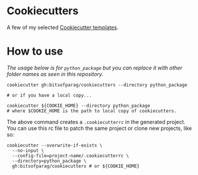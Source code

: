 # Cookiecutters

A few of my selected [Cookiecutter templates](https://cookiecutter.readthedocs.io/en/latest/).

# How to use

_The usage below is for `python_package` but you can replace it with other folder names as seen in this repository._

```shell
cookiecutter gh:bitsofparag/cookiecutters --directory python_package

# or if you have a local copy...

cookiecutter ${COOKIE_HOME} --directory python_package
# where $COOKIE_HOME is the path to local copy of cookiecutters.
```

The above command creates a `.cookiecutterrc` in the generated project.
You can use this rc file to patch the same project or clone new projects, like so:

```shell
cookiecutter --overwrite-if-exists \
  --no-input \
  --config-file=project-name/.cookiecutterrc \
  --directory=python_package \
  gh:bitsofparag/cookiecutters # or ${COOKIE_HOME}
```
